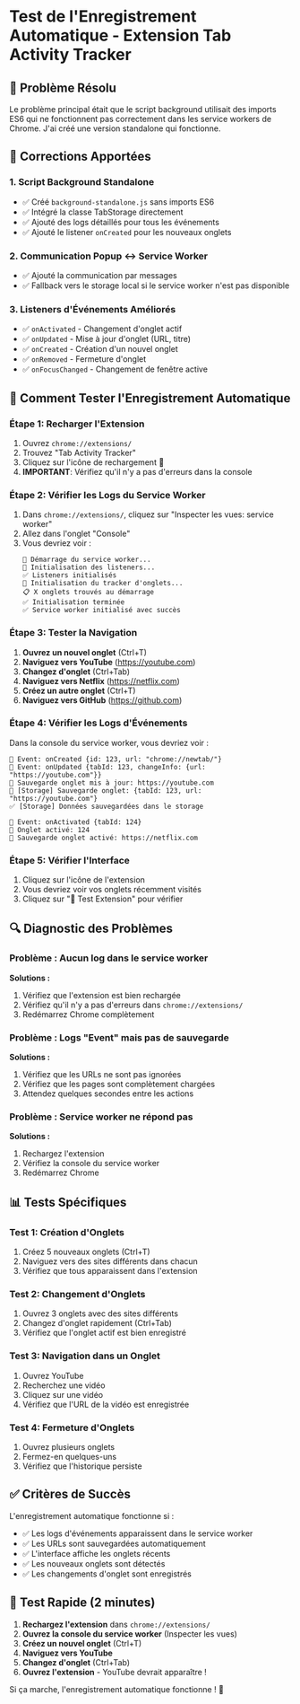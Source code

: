 # Test de l'Enregistrement Automatique - Extension Tab Activity Tracker

## 🚨 Problème Résolu

Le problème principal était que le script background utilisait des imports ES6 qui ne fonctionnent pas correctement dans les service workers de Chrome. J'ai créé une version standalone qui fonctionne.

## 🔧 Corrections Apportées

### 1. Script Background Standalone

- ✅ Créé `background-standalone.js` sans imports ES6
- ✅ Intégré la classe TabStorage directement
- ✅ Ajouté des logs détaillés pour tous les événements
- ✅ Ajouté le listener `onCreated` pour les nouveaux onglets

### 2. Communication Popup ↔ Service Worker

- ✅ Ajouté la communication par messages
- ✅ Fallback vers le storage local si le service worker n'est pas disponible

### 3. Listeners d'Événements Améliorés

- ✅ `onActivated` - Changement d'onglet actif
- ✅ `onUpdated` - Mise à jour d'onglet (URL, titre)
- ✅ `onCreated` - Création d'un nouvel onglet
- ✅ `onRemoved` - Fermeture d'onglet
- ✅ `onFocusChanged` - Changement de fenêtre active

## 🧪 Comment Tester l'Enregistrement Automatique

### Étape 1: Recharger l'Extension

1. Ouvrez `chrome://extensions/`
2. Trouvez "Tab Activity Tracker"
3. Cliquez sur l'icône de rechargement 🔄
4. **IMPORTANT**: Vérifiez qu'il n'y a pas d'erreurs dans la console

### Étape 2: Vérifier les Logs du Service Worker

1. Dans `chrome://extensions/`, cliquez sur "Inspecter les vues: service worker"
2. Allez dans l'onglet "Console"
3. Vous devriez voir :
   ```
   🚀 Démarrage du service worker...
   🔧 Initialisation des listeners...
   ✅ Listeners initialisés
   🚀 Initialisation du tracker d'onglets...
   📋 X onglets trouvés au démarrage
   ✅ Initialisation terminée
   ✅ Service worker initialisé avec succès
   ```

### Étape 3: Tester la Navigation

1. **Ouvrez un nouvel onglet** (Ctrl+T)
2. **Naviguez vers YouTube** (https://youtube.com)
3. **Changez d'onglet** (Ctrl+Tab)
4. **Naviguez vers Netflix** (https://netflix.com)
5. **Créez un autre onglet** (Ctrl+T)
6. **Naviguez vers GitHub** (https://github.com)

### Étape 4: Vérifier les Logs d'Événements

Dans la console du service worker, vous devriez voir :

```
🎯 Event: onCreated {id: 123, url: "chrome://newtab/"}
🎯 Event: onUpdated {tabId: 123, changeInfo: {url: "https://youtube.com"}}
💾 Sauvegarde onglet mis à jour: https://youtube.com
💾 [Storage] Sauvegarde onglet: {tabId: 123, url: "https://youtube.com"}
✅ [Storage] Données sauvegardées dans le storage

🎯 Event: onActivated {tabId: 124}
🔄 Onglet activé: 124
💾 Sauvegarde onglet activé: https://netflix.com
```

### Étape 5: Vérifier l'Interface

1. Cliquez sur l'icône de l'extension
2. Vous devriez voir vos onglets récemment visités
3. Cliquez sur "🧪 Test Extension" pour vérifier

## 🔍 Diagnostic des Problèmes

### Problème : Aucun log dans le service worker

**Solutions :**

1. Vérifiez que l'extension est bien rechargée
2. Vérifiez qu'il n'y a pas d'erreurs dans `chrome://extensions/`
3. Redémarrez Chrome complètement

### Problème : Logs "Event" mais pas de sauvegarde

**Solutions :**

1. Vérifiez que les URLs ne sont pas ignorées
2. Vérifiez que les pages sont complètement chargées
3. Attendez quelques secondes entre les actions

### Problème : Service worker ne répond pas

**Solutions :**

1. Rechargez l'extension
2. Vérifiez la console du service worker
3. Redémarrez Chrome

## 📊 Tests Spécifiques

### Test 1: Création d'Onglets

1. Créez 5 nouveaux onglets (Ctrl+T)
2. Naviguez vers des sites différents dans chacun
3. Vérifiez que tous apparaissent dans l'extension

### Test 2: Changement d'Onglets

1. Ouvrez 3 onglets avec des sites différents
2. Changez d'onglet rapidement (Ctrl+Tab)
3. Vérifiez que l'onglet actif est bien enregistré

### Test 3: Navigation dans un Onglet

1. Ouvrez YouTube
2. Recherchez une vidéo
3. Cliquez sur une vidéo
4. Vérifiez que l'URL de la vidéo est enregistrée

### Test 4: Fermeture d'Onglets

1. Ouvrez plusieurs onglets
2. Fermez-en quelques-uns
3. Vérifiez que l'historique persiste

## ✅ Critères de Succès

L'enregistrement automatique fonctionne si :

- ✅ Les logs d'événements apparaissent dans le service worker
- ✅ Les URLs sont sauvegardées automatiquement
- ✅ L'interface affiche les onglets récents
- ✅ Les nouveaux onglets sont détectés
- ✅ Les changements d'onglet sont enregistrés

## 🚀 Test Rapide (2 minutes)

1. **Rechargez l'extension** dans `chrome://extensions/`
2. **Ouvrez la console du service worker** (Inspecter les vues)
3. **Créez un nouvel onglet** (Ctrl+T)
4. **Naviguez vers YouTube**
5. **Changez d'onglet** (Ctrl+Tab)
6. **Ouvrez l'extension** - YouTube devrait apparaître !

Si ça marche, l'enregistrement automatique fonctionne ! 🎉

